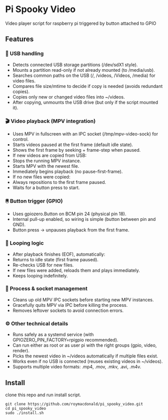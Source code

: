 # Pi Spooky Video

Video player script for raspberry pi triggered by button attached to GPIO

## Features

### 🔌 USB handling

* Detects connected USB storage partitions (/dev/sdX1 style).
* Mounts a partition read-only if not already mounted (to /media/usb).
* Searches common paths on the USB (/, /videos, /Videos, /media) for video files.
* Compares file size/mtime to decide if copy is needed (avoids redundant copies).
* Copies only new or changed video files into ~/videos.
* After copying, unmounts the USB drive (but only if the script mounted it).

### 🎬 Video playback (MPV integration)

* Uses MPV in fullscreen with an IPC socket (/tmp/mpv-video-sock) for control.
* Starts videos paused at the first frame (default idle state).
* Shows the first frame by seeking + frame-step when paused.
* If new videos are copied from USB:
* Stops the running MPV instance.
* Starts MPV with the newest file.
* Immediately begins playback (no pause-first-frame).
* If no new files were copied:
* Always repositions to the first frame paused.
* Waits for a button press to start.

### 🖲 Button trigger (GPIO)
* Uses gpiozero.Button on BCM pin 24 (physical pin 18).
* Internal pull-up enabled, so wiring is simple (button between pin and GND).
* Button press → unpauses playback from the first frame.

### 🔁 Looping logic
* After playback finishes (EOF), automatically:
* Returns to idle state (first frame paused).
* Re-checks USB for new files.
* If new files were added, reloads them and plays immediately.
* Keeps looping indefinitely.

### 🧹 Process & socket management
* Cleans up old MPV IPC sockets before starting new MPV instances.
* Gracefully quits MPV via IPC before killing the process.
* Removes leftover sockets to avoid connection errors.

### ⚙️ Other technical details
* Runs safely as a systemd service (with GPIOZERO_PIN_FACTORY=rpigpio recommended).
* Can run either as root or as user pi with the right groups (gpio, video, render).
* Picks the newest video in ~/videos automatically if multiple files exist.
* Works even if no USB is connected (reuses existing videos in ~/videos).
* Supports multiple video formats: .mp4, .mov, .mkv, .avi, .m4v.


## Install
clone this repo and run install script.

```
git clone https://github.com/roymacdonald/pi_spooky_video.git
cd pi_spooky_video
sudo ./install.sh
```